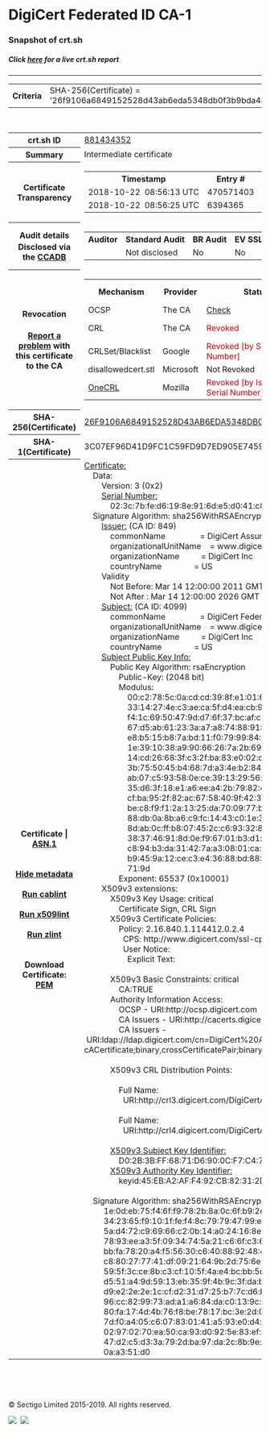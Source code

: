 # DigiCert Federated ID CA-1
### Snapshot of crt.sh
##### Click [here](https://crt.sh/?q=26F9106A6849152528D43AB6EDA5348DB0F3B9BDA4A4E6BCAD59808445A01170) for a live crt.sh report

---
<!DOCTYPE HTML PUBLIC "-//W3C//DTD HTML 4.0 Transitional//EN">
<HTML>

<BODY>

<TABLE>
  <TR>
    <TH class="outer">Criteria</TH>
    <TD class="outer">SHA-256(Certificate) = '26f9106a6849152528d43ab6eda5348db0f3b9bda4a4e6bcad59808445a01170'</TD>
  </TR>
</TABLE>
<BR>
<TABLE>
  <TR>
    <TH class="outer">crt.sh ID</TH>
    <TD class="outer"><A href="?id=881434352">881434352</A></TD>
  </TR>
  <TR>
    <TH class="outer">Summary</TH>
    <TD class="outer">Intermediate certificate</TD>
  </TR>
  <TR>
    <TH class="outer">Certificate<BR>Transparency</TH>
    <TD class="outer">
<TABLE class="options" style="margin-left:0px">
  <TR>
    <TH>Timestamp</TH>
    <TH>Entry #</TH>
    <TH>Log Operator</TH>
    <TH>Log URL</TH>
  </TR>
  <TR>
    <TD>2018-10-22&nbsp; <FONT class="small">08:56:13 UTC</FONT></TD>
    <TD>470571403</TD>
    <TD>Google</TD>
    <TD>https://ct.googleapis.com/rocketeer</TD>
  </TR>
  <TR>
    <TD>2018-10-22&nbsp; <FONT class="small">08:56:25 UTC</FONT></TD>
    <TD>6394365</TD>
    <TD>Sectigo</TD>
    <TD>https://dodo.ct.comodo.com</TD>
  </TR>
</TABLE>
    </TD>
  </TR>
  <TR>
    <TH class="outer">Audit details<BR>
      <DIV class="small" style="padding-top:3px">Disclosed via the
        <A href="//ccadb-public.secure.force.com/mozilla/PublicAllIntermediateCerts" target="_blank">CCADB</A></DIV>
    </TH>
    <TD class="outer">
<TABLE class="options" style="margin-left:0px">
  <TR>
    <TH>Auditor</TH>
    <TH>Standard Audit</TH>
    <TH>BR Audit</TH>
    <TH>EV SSL Audit</TH>
    <TH>Documents</TH>
    <TH>CCADB</TH>
    <TH>Root Owner / Certificate</TH>
  </TR>
  <TR>
    <TD style="vertical-align:middle"></TD>
    <TD>Not disclosed    <TD>No    <TD>No    <TD>
      <A href="https://content.digicert.com/wp-content/uploads/2019/04/DigiCert_CP_v418.pdf" target="blank">CP</A>
      <A href="https://content.digicert.com/wp-content/uploads/2019/04/DigiCert_CPS_v418.pdf" target="blank">CPS</A>
    </TD>
    <TD><A href="//ccadb.force.com/0011J00001JneggQAB" target="_blank">0011J00001JneggQAB</A></TD>
    <TD><A href="/?id=348115">DigiCert</A></TD>
  </TR>
</TABLE>
    </TD>
  </TR>
  <TR>
    <TH class="outer">Revocation<BR><BR>
      <DIV class="small" style="padding-top:3px"><A href="?id=881434352&opt=problemreporting">Report a problem</A> with<BR>this certificate to the CA</DIV></TH>
    <TD class="outer">
      <TABLE class="options" style="margin-left:0px">
        <TR>
          <TH>Mechanism</TH>
          <TH>Provider</TH>
          <TH>Status</TH>
          <TH>Revocation Date</TH>
          <TH>Last Observed in CRL</TH>
          <TH>Last Checked <SPAN style="color:#CC0000;vertical-align:middle;font-size:70%;font-weight:normal">(Error)</SPAN></TH>
        </TR>
        <TR>
          <TD>OCSP</TD>
          <TD>The CA</TD>
          <TD><A href="?id=881434352&opt=ocsp">Check</A></TD>
          <TD><SPAN style="color:#888888">?</SPAN></TD>
          <TD><SPAN style="color:#888888">n/a</SPAN></TD>
          <TD><SPAN style="color:#888888">?</SPAN></TD>
        </TR>
        <TR>
          <TD>CRL</TD>
          <TD>The CA</TD>
          <TD><SPAN style="color:#CC0000">Revoked</SPAN></TD><TD>2018-10-25&nbsp; <FONT class="small">16:09:33 UTC</FONT></TD><TD>2019-12-03&nbsp; <FONT class="small">17:03:41 UTC</FONT></TD><TD>2019-12-04&nbsp; <FONT class="small">17:10:33 UTC</FONT></TD>
        </TR>
        <TR>
          <TD>CRLSet/Blacklist</TD>
          <TD>Google</TD>
          <TD><SPAN style="color:#CC0000">Revoked [by Serial Number]</SPAN></TD>
          <TD><SPAN style="color:#888888">n/a</SPAN></TD>
          <TD><SPAN style="color:#888888">n/a</SPAN></TD>
          <TD><SPAN style="color:#888888">n/a</SPAN></TD>
        </TR>
        <TR>
          <TD>disallowedcert.stl</TD>
          <TD>Microsoft</TD>
          <TD>Not Revoked</TD>
          <TD><SPAN style="color:#888888">n/a</SPAN></TD>
          <TD><SPAN style="color:#888888">n/a</SPAN></TD>
          <TD><SPAN style="color:#888888">n/a</SPAN></TD>
        </TR>
        <TR>
          <TD><A href="/mozilla-onecrl" target="_blank">OneCRL</A></TD>
          <TD>Mozilla</TD>
          <TD><SPAN style="color:#CC0000">Revoked [by Issuer Name, Serial Number]</SPAN></TD><TD>2018-11-02&nbsp; <FONT class="small">11:49:33 UTC</FONT></TD>
          <TD><SPAN style="color:#888888">n/a</SPAN></TD>
          <TD><SPAN style="color:#888888">n/a</SPAN></TD>
        </TR>
      </TABLE>
    </TD>
  </TR>
  <TR>
    <TH class="outer">SHA-256(Certificate)</TH>
    <TD class="outer"><A href="//censys.io/certificates/26f9106a6849152528d43ab6eda5348db0f3b9bda4a4e6bcad59808445a01170">26F9106A6849152528D43AB6EDA5348DB0F3B9BDA4A4E6BCAD59808445A01170</A></TD>
  </TR>
  <TR>
    <TH class="outer">SHA-1(Certificate)</TH>
    <TD class="outer">3C07EF96D41D9FC1C59FD9D7ED905E74598FCBEE</TD>
  </TR>
  <TR>
    <TH class="outer">Certificate | <A href="?asn1=881434352">ASN.1</A>
      <SPAN class="small"><BR>
      <BR><BR><A href="?id=881434352&opt=nometadata">Hide metadata</A>
      <BR><BR><A href="?id=881434352&opt=cablint">Run cablint</A>
      <BR><BR><A href="?id=881434352&opt=x509lint">Run x509lint</A>
      <BR><BR><A href="?id=881434352&opt=zlint">Run zlint</A>
      <BR><BR><BR>Download Certificate: <A href="?d=881434352">PEM</A>
      </SPAN>
    </TH>
    <TD class="text"><A href="?d=881434352">Certificate:</A><BR>&nbsp;&nbsp;&nbsp;&nbsp;Data:<BR>&nbsp;&nbsp;&nbsp;&nbsp;&nbsp;&nbsp;&nbsp;&nbsp;Version:&nbsp;3&nbsp;(0x2)<BR>&nbsp;&nbsp;&nbsp;&nbsp;&nbsp;&nbsp;&nbsp;&nbsp;<A href="?serial=023c7bfed6198e916de5d041c89a3d25">Serial&nbsp;Number:</A><BR>&nbsp;&nbsp;&nbsp;&nbsp;&nbsp;&nbsp;&nbsp;&nbsp;&nbsp;&nbsp;&nbsp;&nbsp;02:3c:7b:fe:d6:19:8e:91:6d:e5:d0:41:c8:9a:3d:25<BR>&nbsp;&nbsp;&nbsp;&nbsp;Signature&nbsp;Algorithm:&nbsp;sha256WithRSAEncryption<BR>&nbsp;&nbsp;&nbsp;&nbsp;&nbsp;&nbsp;&nbsp;&nbsp;<A href="?caid=849">Issuer:</A> <SPAN class="small">(CA ID: 849)</SPAN><BR>&nbsp;&nbsp;&nbsp;&nbsp;&nbsp;&nbsp;&nbsp;&nbsp;&nbsp;&nbsp;&nbsp;&nbsp;commonName&nbsp;&nbsp;&nbsp;&nbsp;&nbsp;&nbsp;&nbsp;&nbsp;&nbsp;&nbsp;&nbsp;&nbsp;&nbsp;&nbsp;&nbsp;&nbsp;=&nbsp;DigiCert&nbsp;Assured&nbsp;ID&nbsp;Root&nbsp;CA<BR>&nbsp;&nbsp;&nbsp;&nbsp;&nbsp;&nbsp;&nbsp;&nbsp;&nbsp;&nbsp;&nbsp;&nbsp;organizationalUnitName&nbsp;&nbsp;&nbsp;&nbsp;=&nbsp;www.digicert.com<BR>&nbsp;&nbsp;&nbsp;&nbsp;&nbsp;&nbsp;&nbsp;&nbsp;&nbsp;&nbsp;&nbsp;&nbsp;organizationName&nbsp;&nbsp;&nbsp;&nbsp;&nbsp;&nbsp;&nbsp;&nbsp;&nbsp;&nbsp;=&nbsp;DigiCert&nbsp;Inc<BR>&nbsp;&nbsp;&nbsp;&nbsp;&nbsp;&nbsp;&nbsp;&nbsp;&nbsp;&nbsp;&nbsp;&nbsp;countryName&nbsp;&nbsp;&nbsp;&nbsp;&nbsp;&nbsp;&nbsp;&nbsp;&nbsp;&nbsp;&nbsp;&nbsp;&nbsp;&nbsp;&nbsp;=&nbsp;US<BR>&nbsp;&nbsp;&nbsp;&nbsp;&nbsp;&nbsp;&nbsp;&nbsp;Validity<BR>&nbsp;&nbsp;&nbsp;&nbsp;&nbsp;&nbsp;&nbsp;&nbsp;&nbsp;&nbsp;&nbsp;&nbsp;Not&nbsp;Before:&nbsp;Mar&nbsp;14&nbsp;12:00:00&nbsp;2011&nbsp;GMT<BR>&nbsp;&nbsp;&nbsp;&nbsp;&nbsp;&nbsp;&nbsp;&nbsp;&nbsp;&nbsp;&nbsp;&nbsp;Not&nbsp;After&nbsp;:&nbsp;Mar&nbsp;14&nbsp;12:00:00&nbsp;2026&nbsp;GMT<BR>&nbsp;&nbsp;&nbsp;&nbsp;&nbsp;&nbsp;&nbsp;&nbsp;<A href="?caid=4099">Subject:</A> <SPAN class="small">(CA ID: 4099)</SPAN><BR>&nbsp;&nbsp;&nbsp;&nbsp;&nbsp;&nbsp;&nbsp;&nbsp;&nbsp;&nbsp;&nbsp;&nbsp;commonName&nbsp;&nbsp;&nbsp;&nbsp;&nbsp;&nbsp;&nbsp;&nbsp;&nbsp;&nbsp;&nbsp;&nbsp;&nbsp;&nbsp;&nbsp;&nbsp;=&nbsp;DigiCert&nbsp;Federated&nbsp;ID&nbsp;CA-1<BR>&nbsp;&nbsp;&nbsp;&nbsp;&nbsp;&nbsp;&nbsp;&nbsp;&nbsp;&nbsp;&nbsp;&nbsp;organizationalUnitName&nbsp;&nbsp;&nbsp;&nbsp;=&nbsp;www.digicert.com<BR>&nbsp;&nbsp;&nbsp;&nbsp;&nbsp;&nbsp;&nbsp;&nbsp;&nbsp;&nbsp;&nbsp;&nbsp;organizationName&nbsp;&nbsp;&nbsp;&nbsp;&nbsp;&nbsp;&nbsp;&nbsp;&nbsp;&nbsp;=&nbsp;DigiCert&nbsp;Inc<BR>&nbsp;&nbsp;&nbsp;&nbsp;&nbsp;&nbsp;&nbsp;&nbsp;&nbsp;&nbsp;&nbsp;&nbsp;countryName&nbsp;&nbsp;&nbsp;&nbsp;&nbsp;&nbsp;&nbsp;&nbsp;&nbsp;&nbsp;&nbsp;&nbsp;&nbsp;&nbsp;&nbsp;=&nbsp;US<BR>&nbsp;&nbsp;&nbsp;&nbsp;&nbsp;&nbsp;&nbsp;&nbsp;<A href="?spkisha256=438fef99d47aec01b4c2df2f0c3c3bccacab82cba5cf4e47baf0a3acf7b371bb">Subject&nbsp;Public&nbsp;Key&nbsp;Info:</A><BR>&nbsp;&nbsp;&nbsp;&nbsp;&nbsp;&nbsp;&nbsp;&nbsp;&nbsp;&nbsp;&nbsp;&nbsp;Public&nbsp;Key&nbsp;Algorithm:&nbsp;rsaEncryption<BR>&nbsp;&nbsp;&nbsp;&nbsp;&nbsp;&nbsp;&nbsp;&nbsp;&nbsp;&nbsp;&nbsp;&nbsp;&nbsp;&nbsp;&nbsp;&nbsp;Public-Key:&nbsp;(2048&nbsp;bit)<BR>&nbsp;&nbsp;&nbsp;&nbsp;&nbsp;&nbsp;&nbsp;&nbsp;&nbsp;&nbsp;&nbsp;&nbsp;&nbsp;&nbsp;&nbsp;&nbsp;Modulus:<BR>&nbsp;&nbsp;&nbsp;&nbsp;&nbsp;&nbsp;&nbsp;&nbsp;&nbsp;&nbsp;&nbsp;&nbsp;&nbsp;&nbsp;&nbsp;&nbsp;&nbsp;&nbsp;&nbsp;&nbsp;00:c2:78:5c:0a:cd:cd:39:8f:e1:01:6d:cc:14:f5:<BR>&nbsp;&nbsp;&nbsp;&nbsp;&nbsp;&nbsp;&nbsp;&nbsp;&nbsp;&nbsp;&nbsp;&nbsp;&nbsp;&nbsp;&nbsp;&nbsp;&nbsp;&nbsp;&nbsp;&nbsp;33:14:27:4e:c3:ae:ca:5f:d4:ea:cb:96:fb:93:c0:<BR>&nbsp;&nbsp;&nbsp;&nbsp;&nbsp;&nbsp;&nbsp;&nbsp;&nbsp;&nbsp;&nbsp;&nbsp;&nbsp;&nbsp;&nbsp;&nbsp;&nbsp;&nbsp;&nbsp;&nbsp;f4:1c:69:50:47:9d:d7:6f:37:bc:af:c7:6a:d4:da:<BR>&nbsp;&nbsp;&nbsp;&nbsp;&nbsp;&nbsp;&nbsp;&nbsp;&nbsp;&nbsp;&nbsp;&nbsp;&nbsp;&nbsp;&nbsp;&nbsp;&nbsp;&nbsp;&nbsp;&nbsp;67:d5:ab:61:23:3a:a7:a8:74:88:91:77:59:cd:84:<BR>&nbsp;&nbsp;&nbsp;&nbsp;&nbsp;&nbsp;&nbsp;&nbsp;&nbsp;&nbsp;&nbsp;&nbsp;&nbsp;&nbsp;&nbsp;&nbsp;&nbsp;&nbsp;&nbsp;&nbsp;e8:b5:15:b8:7a:bd:11:f0:79:99:84:97:51:a7:43:<BR>&nbsp;&nbsp;&nbsp;&nbsp;&nbsp;&nbsp;&nbsp;&nbsp;&nbsp;&nbsp;&nbsp;&nbsp;&nbsp;&nbsp;&nbsp;&nbsp;&nbsp;&nbsp;&nbsp;&nbsp;1e:39:10:38:a9:90:66:26:7a:2b:69:ed:e9:9c:0f:<BR>&nbsp;&nbsp;&nbsp;&nbsp;&nbsp;&nbsp;&nbsp;&nbsp;&nbsp;&nbsp;&nbsp;&nbsp;&nbsp;&nbsp;&nbsp;&nbsp;&nbsp;&nbsp;&nbsp;&nbsp;14:cd:26:68:3f:c3:2f:ba:83:e0:02:de:bd:ed:e8:<BR>&nbsp;&nbsp;&nbsp;&nbsp;&nbsp;&nbsp;&nbsp;&nbsp;&nbsp;&nbsp;&nbsp;&nbsp;&nbsp;&nbsp;&nbsp;&nbsp;&nbsp;&nbsp;&nbsp;&nbsp;3b:75:50:45:b4:68:7d:a3:4e:b2:84:53:5c:a7:c5:<BR>&nbsp;&nbsp;&nbsp;&nbsp;&nbsp;&nbsp;&nbsp;&nbsp;&nbsp;&nbsp;&nbsp;&nbsp;&nbsp;&nbsp;&nbsp;&nbsp;&nbsp;&nbsp;&nbsp;&nbsp;ab:07:c5:93:58:0e:ce:39:13:29:56:c8:48:a5:53:<BR>&nbsp;&nbsp;&nbsp;&nbsp;&nbsp;&nbsp;&nbsp;&nbsp;&nbsp;&nbsp;&nbsp;&nbsp;&nbsp;&nbsp;&nbsp;&nbsp;&nbsp;&nbsp;&nbsp;&nbsp;35:d6:3f:18:e1:a6:ee:a4:2b:79:82:45:bc:53:80:<BR>&nbsp;&nbsp;&nbsp;&nbsp;&nbsp;&nbsp;&nbsp;&nbsp;&nbsp;&nbsp;&nbsp;&nbsp;&nbsp;&nbsp;&nbsp;&nbsp;&nbsp;&nbsp;&nbsp;&nbsp;cf:ba:95:2f:82:ac:67:58:40:9f:42:3c:25:8d:ac:<BR>&nbsp;&nbsp;&nbsp;&nbsp;&nbsp;&nbsp;&nbsp;&nbsp;&nbsp;&nbsp;&nbsp;&nbsp;&nbsp;&nbsp;&nbsp;&nbsp;&nbsp;&nbsp;&nbsp;&nbsp;be:c8:f9:f1:2a:13:25:da:70:09:77:b5:af:73:54:<BR>&nbsp;&nbsp;&nbsp;&nbsp;&nbsp;&nbsp;&nbsp;&nbsp;&nbsp;&nbsp;&nbsp;&nbsp;&nbsp;&nbsp;&nbsp;&nbsp;&nbsp;&nbsp;&nbsp;&nbsp;88:db:0a:8b:a6:c9:fc:14:43:c0:1e:3c:de:1e:41:<BR>&nbsp;&nbsp;&nbsp;&nbsp;&nbsp;&nbsp;&nbsp;&nbsp;&nbsp;&nbsp;&nbsp;&nbsp;&nbsp;&nbsp;&nbsp;&nbsp;&nbsp;&nbsp;&nbsp;&nbsp;8d:ab:0c:ff:b8:07:45:2c:c6:93:32:88:b5:8f:81:<BR>&nbsp;&nbsp;&nbsp;&nbsp;&nbsp;&nbsp;&nbsp;&nbsp;&nbsp;&nbsp;&nbsp;&nbsp;&nbsp;&nbsp;&nbsp;&nbsp;&nbsp;&nbsp;&nbsp;&nbsp;38:37:46:91:8d:0e:f9:67:01:b3:d1:fb:53:79:6e:<BR>&nbsp;&nbsp;&nbsp;&nbsp;&nbsp;&nbsp;&nbsp;&nbsp;&nbsp;&nbsp;&nbsp;&nbsp;&nbsp;&nbsp;&nbsp;&nbsp;&nbsp;&nbsp;&nbsp;&nbsp;c8:94:b3:da:31:42:7a:a3:08:01:ca:78:2f:88:e3:<BR>&nbsp;&nbsp;&nbsp;&nbsp;&nbsp;&nbsp;&nbsp;&nbsp;&nbsp;&nbsp;&nbsp;&nbsp;&nbsp;&nbsp;&nbsp;&nbsp;&nbsp;&nbsp;&nbsp;&nbsp;b9:45:9a:12:ce:c3:e4:36:88:bd:88:38:6a:5d:f9:<BR>&nbsp;&nbsp;&nbsp;&nbsp;&nbsp;&nbsp;&nbsp;&nbsp;&nbsp;&nbsp;&nbsp;&nbsp;&nbsp;&nbsp;&nbsp;&nbsp;&nbsp;&nbsp;&nbsp;&nbsp;71:9d<BR>&nbsp;&nbsp;&nbsp;&nbsp;&nbsp;&nbsp;&nbsp;&nbsp;&nbsp;&nbsp;&nbsp;&nbsp;&nbsp;&nbsp;&nbsp;&nbsp;Exponent:&nbsp;65537&nbsp;(0x10001)<BR>&nbsp;&nbsp;&nbsp;&nbsp;&nbsp;&nbsp;&nbsp;&nbsp;X509v3&nbsp;extensions:<BR>&nbsp;&nbsp;&nbsp;&nbsp;&nbsp;&nbsp;&nbsp;&nbsp;&nbsp;&nbsp;&nbsp;&nbsp;X509v3&nbsp;Key&nbsp;Usage:&nbsp;critical<BR>&nbsp;&nbsp;&nbsp;&nbsp;&nbsp;&nbsp;&nbsp;&nbsp;&nbsp;&nbsp;&nbsp;&nbsp;&nbsp;&nbsp;&nbsp;&nbsp;Certificate&nbsp;Sign,&nbsp;CRL&nbsp;Sign<BR>&nbsp;&nbsp;&nbsp;&nbsp;&nbsp;&nbsp;&nbsp;&nbsp;&nbsp;&nbsp;&nbsp;&nbsp;X509v3&nbsp;Certificate&nbsp;Policies:&nbsp;<BR>&nbsp;&nbsp;&nbsp;&nbsp;&nbsp;&nbsp;&nbsp;&nbsp;&nbsp;&nbsp;&nbsp;&nbsp;&nbsp;&nbsp;&nbsp;&nbsp;Policy:&nbsp;2.16.840.1.114412.0.2.4<BR>&nbsp;&nbsp;&nbsp;&nbsp;&nbsp;&nbsp;&nbsp;&nbsp;&nbsp;&nbsp;&nbsp;&nbsp;&nbsp;&nbsp;&nbsp;&nbsp;&nbsp;&nbsp;CPS:&nbsp;http://www.digicert.com/ssl-cps-repository.htm<BR>&nbsp;&nbsp;&nbsp;&nbsp;&nbsp;&nbsp;&nbsp;&nbsp;&nbsp;&nbsp;&nbsp;&nbsp;&nbsp;&nbsp;&nbsp;&nbsp;&nbsp;&nbsp;User&nbsp;Notice:<BR>&nbsp;&nbsp;&nbsp;&nbsp;&nbsp;&nbsp;&nbsp;&nbsp;&nbsp;&nbsp;&nbsp;&nbsp;&nbsp;&nbsp;&nbsp;&nbsp;&nbsp;&nbsp;&nbsp;&nbsp;Explicit&nbsp;Text:&nbsp;<BR><BR>&nbsp;&nbsp;&nbsp;&nbsp;&nbsp;&nbsp;&nbsp;&nbsp;&nbsp;&nbsp;&nbsp;&nbsp;X509v3&nbsp;Basic&nbsp;Constraints:&nbsp;critical<BR>&nbsp;&nbsp;&nbsp;&nbsp;&nbsp;&nbsp;&nbsp;&nbsp;&nbsp;&nbsp;&nbsp;&nbsp;&nbsp;&nbsp;&nbsp;&nbsp;CA:TRUE<BR>&nbsp;&nbsp;&nbsp;&nbsp;&nbsp;&nbsp;&nbsp;&nbsp;&nbsp;&nbsp;&nbsp;&nbsp;Authority&nbsp;Information&nbsp;Access:&nbsp;<BR>&nbsp;&nbsp;&nbsp;&nbsp;&nbsp;&nbsp;&nbsp;&nbsp;&nbsp;&nbsp;&nbsp;&nbsp;&nbsp;&nbsp;&nbsp;&nbsp;OCSP&nbsp;-&nbsp;URI:http://ocsp.digicert.com<BR>&nbsp;&nbsp;&nbsp;&nbsp;&nbsp;&nbsp;&nbsp;&nbsp;&nbsp;&nbsp;&nbsp;&nbsp;&nbsp;&nbsp;&nbsp;&nbsp;CA&nbsp;Issuers&nbsp;-&nbsp;URI:http://cacerts.digicert.com/DigiCertAssuredIDRootCA.p7c<BR>&nbsp;&nbsp;&nbsp;&nbsp;&nbsp;&nbsp;&nbsp;&nbsp;&nbsp;&nbsp;&nbsp;&nbsp;&nbsp;&nbsp;&nbsp;&nbsp;CA&nbsp;Issuers&nbsp;-&nbsp;URI:ldap://ldap.digicert.com/cn=DigiCert%20Assured%20ID%20Root%20CA,ou=www.digicert.com,o=DigiCert%20Inc,c=us?cACertificate;binary,crossCertificatePair;binary<BR><BR>&nbsp;&nbsp;&nbsp;&nbsp;&nbsp;&nbsp;&nbsp;&nbsp;&nbsp;&nbsp;&nbsp;&nbsp;X509v3&nbsp;CRL&nbsp;Distribution&nbsp;Points:&nbsp;<BR><BR>&nbsp;&nbsp;&nbsp;&nbsp;&nbsp;&nbsp;&nbsp;&nbsp;&nbsp;&nbsp;&nbsp;&nbsp;&nbsp;&nbsp;&nbsp;&nbsp;Full&nbsp;Name:<BR>&nbsp;&nbsp;&nbsp;&nbsp;&nbsp;&nbsp;&nbsp;&nbsp;&nbsp;&nbsp;&nbsp;&nbsp;&nbsp;&nbsp;&nbsp;&nbsp;&nbsp;&nbsp;URI:http://crl3.digicert.com/DigiCertAssuredIDRootCA.crl<BR><BR>&nbsp;&nbsp;&nbsp;&nbsp;&nbsp;&nbsp;&nbsp;&nbsp;&nbsp;&nbsp;&nbsp;&nbsp;&nbsp;&nbsp;&nbsp;&nbsp;Full&nbsp;Name:<BR>&nbsp;&nbsp;&nbsp;&nbsp;&nbsp;&nbsp;&nbsp;&nbsp;&nbsp;&nbsp;&nbsp;&nbsp;&nbsp;&nbsp;&nbsp;&nbsp;&nbsp;&nbsp;URI:http://crl4.digicert.com/DigiCertAssuredIDRootCA.crl<BR><BR>&nbsp;&nbsp;&nbsp;&nbsp;&nbsp;&nbsp;&nbsp;&nbsp;&nbsp;&nbsp;&nbsp;&nbsp;<A href="?ski=d02b3bff6871d6900cf7c47379c7997000e54740">X509v3&nbsp;Subject&nbsp;Key&nbsp;Identifier:</A><BR>&nbsp;&nbsp;&nbsp;&nbsp;&nbsp;&nbsp;&nbsp;&nbsp;&nbsp;&nbsp;&nbsp;&nbsp;&nbsp;&nbsp;&nbsp;&nbsp;D0:2B:3B:FF:68:71:D6:90:0C:F7:C4:73:79:C7:99:70:00:E5:47:40<BR>&nbsp;&nbsp;&nbsp;&nbsp;&nbsp;&nbsp;&nbsp;&nbsp;&nbsp;&nbsp;&nbsp;&nbsp;<A href="?ski=45eba2aff492cb82312d518ba7a7219df36dc80f">X509v3&nbsp;Authority&nbsp;Key&nbsp;Identifier:</A><BR>&nbsp;&nbsp;&nbsp;&nbsp;&nbsp;&nbsp;&nbsp;&nbsp;&nbsp;&nbsp;&nbsp;&nbsp;&nbsp;&nbsp;&nbsp;&nbsp;keyid:45:EB:A2:AF:F4:92:CB:82:31:2D:51:8B:A7:A7:21:9D:F3:6D:C8:0F<BR><BR>&nbsp;&nbsp;&nbsp;&nbsp;Signature&nbsp;Algorithm:&nbsp;sha256WithRSAEncryption<BR>&nbsp;&nbsp;&nbsp;&nbsp;&nbsp;&nbsp;&nbsp;&nbsp;&nbsp;1e:0d:eb:75:f4:6f:f9:78:2b:8a:0c:6f:b9:2e:84:f3:1c:b1:<BR>&nbsp;&nbsp;&nbsp;&nbsp;&nbsp;&nbsp;&nbsp;&nbsp;&nbsp;34:23:65:f9:10:1f:fe:f4:8c:79:79:47:99:e1:1f:ac:85:38:<BR>&nbsp;&nbsp;&nbsp;&nbsp;&nbsp;&nbsp;&nbsp;&nbsp;&nbsp;5a:d4:72:c9:69:66:c2:0b:14:a0:24:16:8e:6c:9b:95:0c:f6:<BR>&nbsp;&nbsp;&nbsp;&nbsp;&nbsp;&nbsp;&nbsp;&nbsp;&nbsp;78:93:ee:a3:5f:09:34:74:5a:21:c6:6f:c3:66:e8:59:f4:77:<BR>&nbsp;&nbsp;&nbsp;&nbsp;&nbsp;&nbsp;&nbsp;&nbsp;&nbsp;bb:fa:78:20:a4:f5:56:30:c6:40:88:92:48:44:1f:ab:3b:03:<BR>&nbsp;&nbsp;&nbsp;&nbsp;&nbsp;&nbsp;&nbsp;&nbsp;&nbsp;c8:80:27:77:41:df:09:21:64:9b:2d:75:6e:50:46:d7:9c:fd:<BR>&nbsp;&nbsp;&nbsp;&nbsp;&nbsp;&nbsp;&nbsp;&nbsp;&nbsp;59:5f:3c:ce:8b:c3:cf:10:5f:4a:e4:bc:bb:5d:07:7c:c6:24:<BR>&nbsp;&nbsp;&nbsp;&nbsp;&nbsp;&nbsp;&nbsp;&nbsp;&nbsp;d5:51:a4:9d:59:13:eb:35:9f:4b:9c:3f:da:b2:69:03:64:18:<BR>&nbsp;&nbsp;&nbsp;&nbsp;&nbsp;&nbsp;&nbsp;&nbsp;&nbsp;d9:e2:2e:2e:1c:cf:d2:31:d7:25:b7:7c:d6:b1:c1:b2:78:d3:<BR>&nbsp;&nbsp;&nbsp;&nbsp;&nbsp;&nbsp;&nbsp;&nbsp;&nbsp;96:cc:82:99:73:ad:a1:a6:84:da:c0:13:9c:d4:cd:c9:2c:42:<BR>&nbsp;&nbsp;&nbsp;&nbsp;&nbsp;&nbsp;&nbsp;&nbsp;&nbsp;80:fa:17:4d:4b:76:f8:be:78:17:bc:3e:2d:00:15:5f:d7:44:<BR>&nbsp;&nbsp;&nbsp;&nbsp;&nbsp;&nbsp;&nbsp;&nbsp;&nbsp;7d:f0:a4:05:c6:07:83:01:41:a5:93:e0:d4:b4:cb:4a:6d:96:<BR>&nbsp;&nbsp;&nbsp;&nbsp;&nbsp;&nbsp;&nbsp;&nbsp;&nbsp;02:97:02:70:ea:50:ca:93:d0:92:5e:83:ef:02:00:5c:b2:b6:<BR>&nbsp;&nbsp;&nbsp;&nbsp;&nbsp;&nbsp;&nbsp;&nbsp;&nbsp;47:d2:c5:d3:3a:79:2d:ba:97:da:2c:8b:9e:4d:73:60:30:ed:<BR>&nbsp;&nbsp;&nbsp;&nbsp;&nbsp;&nbsp;&nbsp;&nbsp;&nbsp;0a:a3:51:d0<BR>    </TD>
  </TR>
</TABLE>

  <BR><BR><BR>

  <P class="copyright">&copy; Sectigo Limited 2015-2019. All rights reserved.</P>
  <DIV>
    <A href="https://sectigo.com/"><IMG src="/sectigo_s.png"></A>
    &nbsp;<A href="https://github.com/crtsh"><IMG src="/GitHub-Mark-32px.png"></A>
  </DIV>
</BODY>
</HTML>
